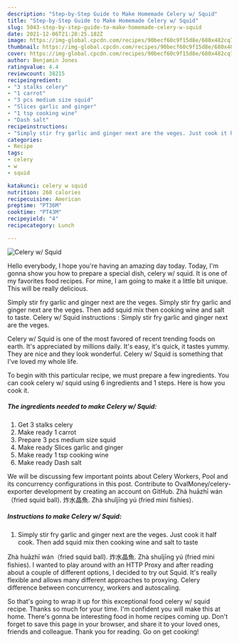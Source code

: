 ```yaml
---
description: "Step-by-Step Guide to Make Homemade Celery w/ Squid"
title: "Step-by-Step Guide to Make Homemade Celery w/ Squid"
slug: 5043-step-by-step-guide-to-make-homemade-celery-w-squid
date: 2021-12-06T21:28:25.182Z
image: https://img-global.cpcdn.com/recipes/90becf60c9f15d8e/680x482cq70/celery-w-squid-recipe-main-photo.jpg
thumbnail: https://img-global.cpcdn.com/recipes/90becf60c9f15d8e/680x482cq70/celery-w-squid-recipe-main-photo.jpg
cover: https://img-global.cpcdn.com/recipes/90becf60c9f15d8e/680x482cq70/celery-w-squid-recipe-main-photo.jpg
author: Benjamin Jones
ratingvalue: 4.4
reviewcount: 38215
recipeingredient:
- "3 stalks celery"
- "1 carrot"
- "3 pcs medium size squid"
- "Slices garlic and ginger"
- "1 tsp cooking wine"
- "Dash salt"
recipeinstructions:
- "Simply stir fry garlic and ginger next are the veges. Just cook it half cook. Then add squid mix then cooking wine and salt to taste"
categories:
- Recipe
tags:
- celery
- w
- squid

katakunci: celery w squid 
nutrition: 268 calories
recipecuisine: American
preptime: "PT36M"
cooktime: "PT43M"
recipeyield: "4"
recipecategory: Lunch

---
```



![Celery w/ Squid](https://img-global.cpcdn.com/recipes/90becf60c9f15d8e/680x482cq70/celery-w-squid-recipe-main-photo.jpg)

Hello everybody, I hope you're having an amazing day today. Today, I'm gonna show you how to prepare a special dish, celery w/ squid. It is one of my favorites food recipes. For mine, I am going to make it a little bit unique. This will be really delicious.

Simply stir fry garlic and ginger next are the veges. Simply stir fry garlic and ginger next are the veges. Then add squid mix then cooking wine and salt to taste. Celery w/ Squid instructions : Simply stir fry garlic and ginger next are the veges.

Celery w/ Squid is one of the most favored of recent trending foods on earth. It's appreciated by millions daily. It's easy, it's quick, it tastes yummy. They are nice and they look wonderful. Celery w/ Squid is something that I've loved my whole life.


To begin with this particular recipe, we must prepare a few ingredients. You can cook celery w/ squid using 6 ingredients and 1 steps. Here is how you cook it.

<!--inarticleads1-->

##### The ingredients needed to make Celery w/ Squid:

1. Get 3 stalks celery
1. Make ready 1 carrot
1. Prepare 3 pcs medium size squid
1. Make ready Slices garlic and ginger
1. Make ready 1 tsp cooking wine
1. Make ready Dash salt


We will be discussing few important points about Celery Workers, Pool and its concurrency configurations in this post. Contribute to OvalMoney/celery-exporter development by creating an account on GitHub. Zhà huāzhī wán（fried squid ball). 炸水晶魚. Zhà shuǐjīng yú (fried mini fishies). 

<!--inarticleads2-->

##### Instructions to make Celery w/ Squid:

1. Simply stir fry garlic and ginger next are the veges. Just cook it half cook. Then add squid mix then cooking wine and salt to taste


Zhà huāzhī wán（fried squid ball). 炸水晶魚. Zhà shuǐjīng yú (fried mini fishies). I wanted to play around with an HTTP Proxy and after reading about a couple of different options, I decided to try out Squid. It&#39;s really flexible and allows many different approaches to proxying. Celery difference between concurrency, workers and autoscaling. 

So that's going to wrap it up for this exceptional food celery w/ squid recipe. Thanks so much for your time. I'm confident you will make this at home. There's gonna be interesting food in home recipes coming up. Don't forget to save this page in your browser, and share it to your loved ones, friends and colleague. Thank you for reading. Go on get cooking!

